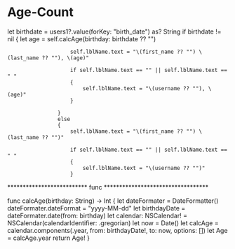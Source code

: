# Age-Count

  let birthdate = users1?.value(forKey: "birth_date") as? String
                    if birthdate != nil
                    {
                        let age = self.calcAge(birthday: birthdate ?? "")
                        
                        self.lblName.text = "\(first_name ?? "") \(last_name ?? ""), \(age)"
                        
                        if self.lblName.text == "" || self.lblName.text == " "
                        {
                            self.lblName.text = "\(username ?? ""), \(age)"
                        }

                    }
                    else
                    {
                        self.lblName.text = "\(first_name ?? "") \(last_name ?? "")"
                        
                        if self.lblName.text == "" || self.lblName.text == " "
                        {
                            self.lblName.text = "\(username ?? "")"
                        }


************************** func **********************************

func calcAge(birthday: String) -> Int {
            let dateFormater = DateFormatter()
            dateFormater.dateFormat = "yyyy-MM-dd"
            let birthdayDate = dateFormater.date(from: birthday)
            let calendar: NSCalendar! = NSCalendar(calendarIdentifier: .gregorian)
            let now = Date()
        let calcAge = calendar.components(.year, from: birthdayDate!, to: now, options: [])
            let Age = calcAge.year
            return Age!
        }
